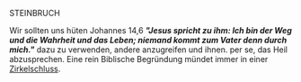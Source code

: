 STEINBRUCH

Wir sollten uns hüten Johannes 14,6 ***"Jesus spricht zu ihm: Ich bin der Weg und die Wahrheit und das Leben; niemand kommt zum Vater denn durch mich."*** dazu zu verwenden, andere anzugreifen und ihnen. per se,  das Heil abzusprechen. Eine rein Biblische Begründung mündet immer in einer [Zirkelschluss](https://de.wikipedia.org/wiki/Zirkelschluss).